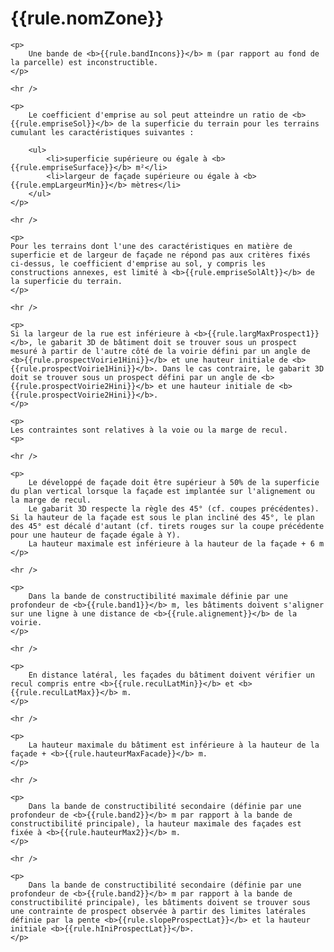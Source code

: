 <h1>{{rule.nomZone}}</h1>

<div class="well">

    <p>
        Une bande de <b>{{rule.bandIncons}}</b> m (par rapport au fond de la parcelle) est inconstructible.
    </p>

    <hr />

    <p>
        Le coefficient d'emprise au sol peut atteindre un ratio de <b>{{rule.empriseSol}}</b> de la superficie du terrain pour les terrains cumulant les caractéristiques suivantes :

        <ul>
            <li>superficie supérieure ou égale à <b>{{rule.empriseSurface}}</b> m²</li>
            <li>largeur de façade supérieure ou égale à <b>{{rule.empLargeurMin}}</b> mètres</li>
        </ul>
    </p>

    <hr />

    <p>
    Pour les terrains dont l'une des caractéristiques en matière de superficie et de largeur de façade ne répond pas aux critères fixés ci-dessus, le coefficient d'emprise au sol, y compris les constructions annexes, est limité à <b>{{rule.empriseSolAlt}}</b> de la superficie du terrain.
    </p>

    <hr />

    <p>
    Si la largeur de la rue est inférieure à <b>{{rule.largMaxProspect1}}</b>, le gabarit 3D de bâtiment doit se trouver sous un prospect mesuré à partir de l'autre côté de la voirie défini par un angle de <b>{{rule.prospectVoirie1Hini}}</b> et une hauteur initiale de <b>{{rule.prospectVoirie1Hini}}</b>. Dans le cas contraire, le gabarit 3D doit se trouver sous un prospect défini par un angle de <b>{{rule.prospectVoirie2Hini}}</b> et une hauteur initiale de <b>{{rule.prospectVoirie2Hini}}</b>.
    </p>

    <p>
    Les contraintes sont relatives à la voie ou la marge de recul.
    <p>

    <hr />

    <p>
        Le développé de façade doit être supérieur à 50% de la superficie du plan vertical lorsque la façade est implantée sur l'alignement ou la marge de recul.
        Le gabarit 3D respecte la règle des 45° (cf. coupes précédentes). Si la hauteur de la façade est sous le plan incliné des 45°, le plan des 45° est décalé d'autant (cf. tirets rouges sur la coupe précédente pour une hauteur de façade égale à Y).
        La hauteur maximale est inférieure à la hauteur de la façade + 6 m
    </p>

    <hr />

    <p>
        Dans la bande de constructibilité maximale définie par une profondeur de <b>{{rule.band1}}</b> m, les bâtiments doivent s'aligner sur une ligne à une distance de <b>{{rule.alignement}}</b> de la voirie.
    </p>

    <hr />

    <p>
        En distance latéral, les façades du bâtiment doivent vérifier un recul compris entre <b>{{rule.reculLatMin}}</b> et <b>{{rule.reculLatMax}}</b> m.
    </p>

    <hr />

    <p>
        La hauteur maximale du bâtiment est inférieure à la hauteur de la façade + <b>{{rule.hauteurMaxFacade}}</b> m.
    </p>

    <hr />

    <p>
        Dans la bande de constructibilité secondaire (définie par une profondeur de <b>{{rule.band2}}</b> m par rapport à la bande de constructibilité principale), la hauteur maximale des façades est fixée à <b>{{rule.hauteurMax2}}</b> m.
    </p>

    <hr />

    <p>
        Dans la bande de constructibilité secondaire (définie par une profondeur de <b>{{rule.band2}}</b> m par rapport à la bande de constructibilité principale), les bâtiments doivent se trouver sous une contrainte de prospect observée à partir des limites latérales définie par la pente <b>{{rule.slopeProspectLat}}</b> et la hauteur initiale <b>{{rule.hIniProspectLat}}</b>.
    </p>
</div>
